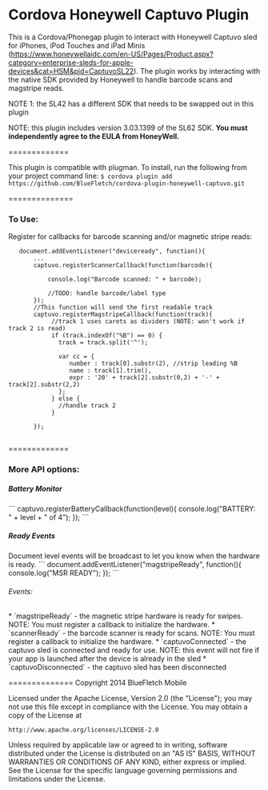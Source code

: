 Cordova Honeywell Captuvo Plugin
============

This is a Cordova/Phonegap plugin to interact with Honeywell Captuvo sled for iPhones, iPod Touches and iPad Minis (https://www.honeywellaidc.com/en-US/Pages/Product.aspx?category=enterprise-sleds-for-apple-devices&cat=HSM&pid=CaptuvoSL22). The plugin works by interacting with the native SDK provided by Honeywell to handle barcode scans and magstripe reads.

NOTE 1: the SL42 has a different SDK that needs to be swapped out in this plugin

NOTE: this plugin includes version 3.03.1399 of the SL62 SDK.  **You must independently agree to the EULA from HoneyWell.**

=============

This plugin is compatible with plugman.  To install, run the following from your project command line: 
```$ cordova plugin add https://github.com/BlueFletch/cordova-plugin-honeywell-captuvo.git```


==============


<h3>To Use:</h3>

Register for callbacks for barcode scanning and/or magnetic stripe reads:
```
   document.addEventListener("deviceready", function(){ 
       ...
       captuvo.registerScannerCallback(function(barcode){
           
           console.log("Barcode scanned: " + barcode);
           
           //TODO: handle barcode/label type
       });
       //This function will send the first readable track
       captuvo.registerMagstripeCallback(function(track){
       	    //track 1 uses carets as dividers (NOTE: won't work if track 2 is read)
       	    if (track.indexOf("%B") == 0) {
              track = track.split('^');
            
              var cc = {
                 number : track[0].substr(2), //strip leading %B
                 name : track[1].trim(),
                 expr : '20' + track[2].substr(0,2) + '-' + track[2].substr(2,2)
              };
            } else {
              //handle track 2
            }
		
       });
       
```


=============
<h3>More API options:</h3>

<h5>Battery Monitor</h5>
```
  captuvo.registerBatteryCallback(function(level){
    console.log("BATTERY: " + level + " of 4");
  });
```

<h5>Ready Events</h5>
Document level events will be broadcast to let you know when the hardware is ready.
```
  document.addEventListener("magstripeReady", function(){
      console.log("MSR READY");
  });
```
<h6>Events:</h6>
* `magstripeReady` - the magnetic stripe hardware is ready for swipes.  NOTE: You must register a callback to initialize the hardware.
* `scannerReady` - the barcode scanner is ready for scans.  NOTE: You must register a callback to initialize the hardware.
* `captuvoConnected` - the captuvo sled is connected and ready for use.  NOTE: this event will not fire if your app is launched after the device is already in the sled
* `captuvoDisconnected` - the captuvo sled has been disconnected


==============
Copyright 2014 BlueFletch Mobile

Licensed under the Apache License, Version 2.0 (the "License");
you may not use this file except in compliance with the License.
You may obtain a copy of the License at

    http://www.apache.org/licenses/LICENSE-2.0

Unless required by applicable law or agreed to in writing, software
distributed under the License is distributed on an "AS IS" BASIS,
WITHOUT WARRANTIES OR CONDITIONS OF ANY KIND, either express or implied.
See the License for the specific language governing permissions and
limitations under the License.
